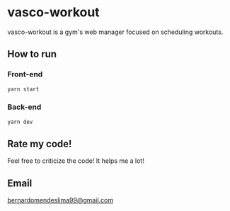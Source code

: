 # vasco-workout

vasco-workout is a gym's web manager focused on scheduling workouts.

## How to run

### Front-end

```bash
yarn start
```

### Back-end

```bash
yarn dev
```

## Rate my code!

Feel free to criticize the code! It helps me a lot!

## Email

bernardomendeslima99@gmail.com
